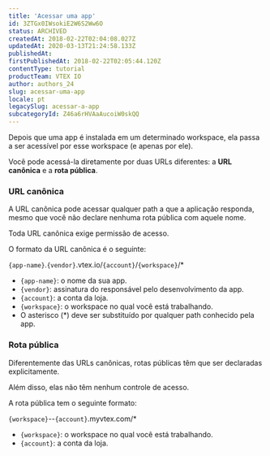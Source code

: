 ```yaml
---
title: 'Acessar uma app'
id: 3ZTGx0IWsokiE2W6S2Ww6O
status: ARCHIVED
createdAt: 2018-02-22T02:04:08.027Z
updatedAt: 2020-03-13T21:24:58.133Z
publishedAt: 
firstPublishedAt: 2018-02-22T02:05:44.120Z
contentType: tutorial
productTeam: VTEX IO
author: authors_24
slug: acessar-uma-app
locale: pt
legacySlug: acessar-a-app
subcategoryId: Z46a6rHVAaAucoiW0skQQ
---
```


Depois que uma app é instalada em um determinado workspace, ela passa a ser acessível por esse workspace (e apenas por ele).

Você pode acessá-la diretamente por duas URLs diferentes: a __URL canônica__ e a __rota pública__.

### URL canônica

A URL canônica pode acessar qualquer path a que a aplicação responda, mesmo que você não declare nenhuma rota pública com aquele nome.

Toda URL canônica exige permissão de acesso.

O formato da URL canônica é o seguinte:

`{app-name}`.`{vendor}`.vtex.io/`{account}`/`{workspace}`/*

- `{app-name}`: o nome da sua app.
- `{vendor}`: assinatura do responsável pelo desenvolvimento da app.
- `{account}`: a conta da loja.
- `{workspace}`: o workspace no qual você está trabalhando.
- O asterisco (\*) deve ser substituído por qualquer path conhecido pela app.

### Rota pública

Diferentemente das URLs canônicas, rotas públicas têm que ser declaradas explicitamente.

Além disso, elas não têm nenhum controle de acesso.

A rota pública tem o seguinte formato:

`{workspace}`--`{account}`.myvtex.com/*

- `{workspace}`: o workspace no qual você está trabalhando.
- `{account}`: a conta da loja.
